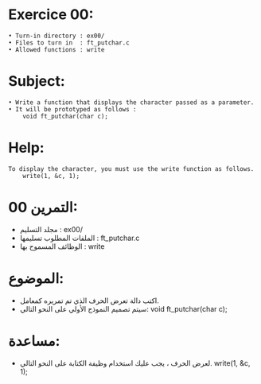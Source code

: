 # Exercice 00:
	• Turn-in directory : ex00/
	• Files to turn in  : ft_putchar.c
	• Allowed functions : write
# Subject:
	• Write a function that displays the character passed as a parameter.
	• It will be prototyped as follows :
		void ft_putchar(char c);
# Help:
	To display the character, you must use the write function as follows.
		write(1, &c, 1);

# التمرين 00:
*	 مجلد التسليم : ex00/
*	 الملفات المطلوب تسليمها  : ft_putchar.c
*	 الوظائف المسموح بها : write
# الموضوع:
*	 اكتب دالة تعرض الحرف الذي تم تمريره كمعامل.
*	 سيتم تصميم النموذج الأولي على النحو التالي:
		void ft_putchar(char c);
# مساعدة:
*	لعرض الحرف ، يجب عليك استخدام وظيفة الكتابة على النحو التالي.
		write(1, &c, 1);
